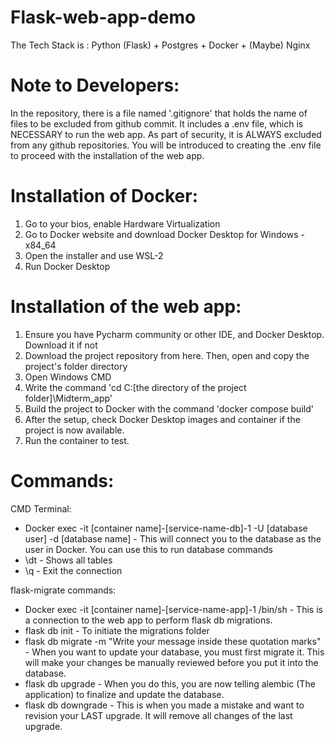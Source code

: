 # Flask-web-app-demo

The Tech Stack is : Python (Flask) + Postgres + Docker + (Maybe) Nginx

# Note to Developers:
In the repository, there is a file named '.gitignore' that holds the name of files to be excluded from github commit.
It includes a .env file, which is NECESSARY to run the web app. As part of security, it is ALWAYS excluded from any github repositories.
You will be introduced to creating the .env file to proceed with the installation of the web app.

# Installation of Docker:
1. Go to your bios, enable Hardware Virtualization
2. Go to Docker website and download Docker Desktop for Windows - x84_64
3. Open the installer and use WSL-2
4. Run Docker Desktop

# Installation of the web app:
1. Ensure you have Pycharm community or other IDE, and Docker Desktop. Download it if not
2. Download the project repository from here. Then, open and copy the project's folder directory
3. Open Windows CMD
4. Write the command 'cd C:\[the directory of the project folder]\Midterm_app'
5. Build the project to Docker with the command 'docker compose build'
6. After the setup, check Docker Desktop images and container if the project is now available.
7. Run the container to test.

# Commands:
CMD Terminal:
- Docker exec -it [container name]-[service-name-db]-1 -U [database user] -d [database name] - This will connect you to the database as the user in Docker. You can use this to run database commands
- \dt - Shows all tables
- \q - Exit the connection

flask-migrate commands:
- Docker exec -it [container name]-[service-name-app]-1 /bin/sh - This is a connection to the web app to perform flask db migrations.
- flask db init - To initiate the migrations folder
- flask db migrate -m "Write your message inside these quotation marks" - When you want to update your database, you must first migrate it. This will make your changes be manually reviewed before you put it into the database.
- flask db upgrade - When you do this, you are now telling alembic (The application) to finalize and update the database.
- flask db downgrade - This is when you made a mistake and want to revision your LAST upgrade. It will remove all changes of the last upgrade.
